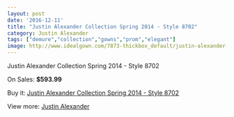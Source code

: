 ```yaml
---
layout: post
date: '2016-12-11'
title: "Justin Alexander Collection Spring 2014 - Style 8702"
category: Justin Alexander
tags: ["demure","collection","gowns","prom","elegant"]
image: http://www.idealgown.com/7873-thickbox_default/justin-alexander-collection-spring-2014-style-8702.jpg
---
```

Justin Alexander Collection Spring 2014 - Style 8702

On Sales: **$593.99**
<a href="https://www.idealgown.com/en/justin-alexander/3329-justin-alexander-collection-spring-2014-style-8702.html"><amp-img layout="responsive" width="600" height="600" src="//www.idealgown.com/7873-thickbox_default/justin-alexander-collection-spring-2014-style-8702.jpg" alt="Justin Alexander Collection Spring 2014 - Style 8702 0" /></a>
<a href="https://www.idealgown.com/en/justin-alexander/3329-justin-alexander-collection-spring-2014-style-8702.html"><amp-img layout="responsive" width="600" height="600" src="//www.idealgown.com/7874-thickbox_default/justin-alexander-collection-spring-2014-style-8702.jpg" alt="Justin Alexander Collection Spring 2014 - Style 8702 1" /></a>
<a href="https://www.idealgown.com/en/justin-alexander/3329-justin-alexander-collection-spring-2014-style-8702.html"><amp-img layout="responsive" width="600" height="600" src="//www.idealgown.com/7875-thickbox_default/justin-alexander-collection-spring-2014-style-8702.jpg" alt="Justin Alexander Collection Spring 2014 - Style 8702 2" /></a>
<a href="https://www.idealgown.com/en/justin-alexander/3329-justin-alexander-collection-spring-2014-style-8702.html"><amp-img layout="responsive" width="600" height="600" src="//www.idealgown.com/7876-thickbox_default/justin-alexander-collection-spring-2014-style-8702.jpg" alt="Justin Alexander Collection Spring 2014 - Style 8702 3" /></a>

Buy it: [Justin Alexander Collection Spring 2014 - Style 8702](https://www.idealgown.com/en/justin-alexander/3329-justin-alexander-collection-spring-2014-style-8702.html "Justin Alexander Collection Spring 2014 - Style 8702")

View more: [Justin Alexander](https://www.idealgown.com/en/43-justin-alexander "Justin Alexander")